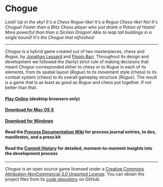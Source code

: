 # Chogue

_Look! Up in the sky! It's a Chess Rogue-like! It's a Rogue Chess-like! No! It's Chogue! Faster than a Blitz Chess player who just drank a Potion of Haste! More powerful than than a Sicilian Dragon! Able to leap tall buildings in a single bound! It's the Chogue that refreshes!_

---

_Chogue_ is a hybrid game created out of two masterpieces, chess and _Rogue_, by [Jonathan Lessard](http://jonathanlessard.net/) and [Pippin Barr](http://pippinbarr.com/). Throughout its design and development we followed the (fairly) strict rule of making decisions that meant _Chogue_ corresponded either to chess or to _Rogue_ in each of its elements, from its spatial layout (_Rogue_) to its movement style (chess) to its combat system (chess) to its overall gameplay structure (_Rogue_). The result is a game that is as least as good as _Rogue_ and chess put together. If not better than that.

#### [Play Online](https://jonathanlessard.net/chogue/) (desktop browsers only)
#### [Download for Mac OS X](https://github.com/pippinbarr/chogue/releases/download/v1.0/chogue-mac.zip)
#### [Download for Windows](https://github.com/pippinbarr/chogue/releases/download/v1.0/chogue-win.zip)

#### Read the [Process Documentation Wiki](https://github.com/pippinbarr/chogue/wiki) for process journal entries, to dos, manifestos, and a press kit
#### Read the [Commit History](https://github.com/pippinbarr/chogue/commits/master) for detailed, moment-to-moment insights into the development process

---

_Chogue_ is an open source game licensed under a [Creative Commons Attribution-NonCommercial 3.0 Unported License](http://creativecommons.org/licenses/by-nc/3.0/). You can obtain the project files from its [code repository](https://github.com/pippinbarr/chogue) on GitHub.
